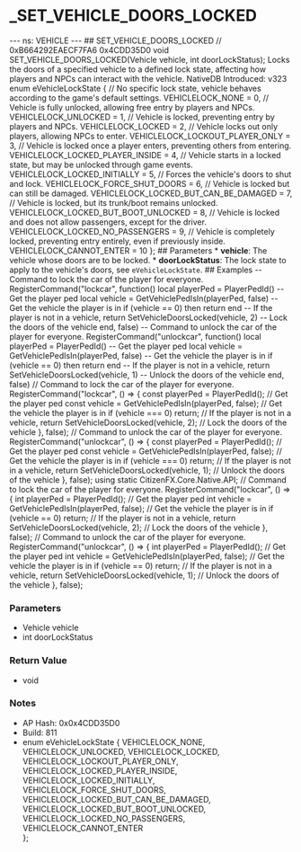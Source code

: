 # _SET_VEHICLE_DOORS_LOCKED

--- ns: VEHICLE --- ## SET_VEHICLE_DOORS_LOCKED  // 0xB664292EAECF7FA6 0x4CDD35D0 void SET_VEHICLE_DOORS_LOCKED(Vehicle vehicle, int doorLockStatus);  Locks the doors of a specified vehicle to a defined lock state, affecting how players and NPCs can interact with the vehicle.  NativeDB Introduced: v323  enum eVehicleLockState { // No specific lock state, vehicle behaves according to the game's default settings. VEHICLELOCK_NONE = 0, // Vehicle is fully unlocked, allowing free entry by players and NPCs. VEHICLELOCK_UNLOCKED = 1, // Vehicle is locked, preventing entry by players and NPCs. VEHICLELOCK_LOCKED = 2, // Vehicle locks out only players, allowing NPCs to enter. VEHICLELOCK_LOCKOUT_PLAYER_ONLY = 3, // Vehicle is locked once a player enters, preventing others from entering. VEHICLELOCK_LOCKED_PLAYER_INSIDE = 4, // Vehicle starts in a locked state, but may be unlocked through game events. VEHICLELOCK_LOCKED_INITIALLY = 5, // Forces the vehicle's doors to shut and lock. VEHICLELOCK_FORCE_SHUT_DOORS = 6, // Vehicle is locked but can still be damaged. VEHICLELOCK_LOCKED_BUT_CAN_BE_DAMAGED = 7, // Vehicle is locked, but its trunk/boot remains unlocked. VEHICLELOCK_LOCKED_BUT_BOOT_UNLOCKED = 8, // Vehicle is locked and does not allow passengers, except for the driver. VEHICLELOCK_LOCKED_NO_PASSENGERS = 9, // Vehicle is completely locked, preventing entry entirely, even if previously inside. VEHICLELOCK_CANNOT_ENTER = 10 };   ## Parameters * **vehicle**: The vehicle whose doors are to be locked. * **doorLockStatus**: The lock state to apply to the vehicle's doors, see `eVehicleLockState`.  ## Examples -- Command to lock the car of the player for everyone. RegisterCommand("lockcar", function() local playerPed = PlayerPedId() -- Get the player ped local vehicle = GetVehiclePedIsIn(playerPed, false) -- Get the vehicle the player is in if (vehicle == 0) then return end -- If the player is not in a vehicle, return SetVehicleDoorsLocked(vehicle, 2) -- Lock the doors of the vehicle end, false)  -- Command to unlock the car of the player for everyone. RegisterCommand("unlockcar", function() local playerPed = PlayerPedId() -- Get the player ped local vehicle = GetVehiclePedIsIn(playerPed, false) -- Get the vehicle the player is in if (vehicle == 0) then return end -- If the player is not in a vehicle, return SetVehicleDoorsLocked(vehicle, 1) -- Unlock the doors of the vehicle end, false)  // Command to lock the car of the player for everyone. RegisterCommand("lockcar", () => { const playerPed = PlayerPedId(); // Get the player ped const vehicle = GetVehiclePedIsIn(playerPed, false); // Get the vehicle the player is in if (vehicle === 0) return; // If the player is not in a vehicle, return SetVehicleDoorsLocked(vehicle, 2); // Lock the doors of the vehicle }, false);  // Command to unlock the car of the player for everyone. RegisterCommand("unlockcar", () => { const playerPed = PlayerPedId(); // Get the player ped const vehicle = GetVehiclePedIsIn(playerPed, false); // Get the vehicle the player is in if (vehicle === 0) return; // If the player is not in a vehicle, return SetVehicleDoorsLocked(vehicle, 1); // Unlock the doors of the vehicle }, false);  using static CitizenFX.Core.Native.API;  // Command to lock the car of the player for everyone. RegisterCommand("lockcar", () => { int playerPed = PlayerPedId(); // Get the player ped int vehicle = GetVehiclePedIsIn(playerPed, false); // Get the vehicle the player is in if (vehicle == 0) return; // If the player is not in a vehicle, return SetVehicleDoorsLocked(vehicle, 2); // Lock the doors of the vehicle }, false);  // Command to unlock the car of the player for everyone. RegisterCommand("unlockcar", () => { int playerPed = PlayerPedId(); // Get the player ped int vehicle = GetVehiclePedIsIn(playerPed, false); // Get the vehicle the player is in if (vehicle == 0) return; // If the player is not in a vehicle, return SetVehicleDoorsLocked(vehicle, 1); // Unlock the doors of the vehicle }, false);

### Parameters
* Vehicle vehicle
* int doorLockStatus

### Return Value
* void

### Notes
* AP Hash: 0x0x4CDD35D0
* Build: 811
* enum eVehicleLockState
{
	VEHICLELOCK_NONE,
	VEHICLELOCK_UNLOCKED,
	VEHICLELOCK_LOCKED,
	VEHICLELOCK_LOCKOUT_PLAYER_ONLY,
	VEHICLELOCK_LOCKED_PLAYER_INSIDE,
	VEHICLELOCK_LOCKED_INITIALLY,
	VEHICLELOCK_FORCE_SHUT_DOORS,
	VEHICLELOCK_LOCKED_BUT_CAN_BE_DAMAGED,
	VEHICLELOCK_LOCKED_BUT_BOOT_UNLOCKED,
	VEHICLELOCK_LOCKED_NO_PASSENGERS,
	VEHICLELOCK_CANNOT_ENTER	
};

